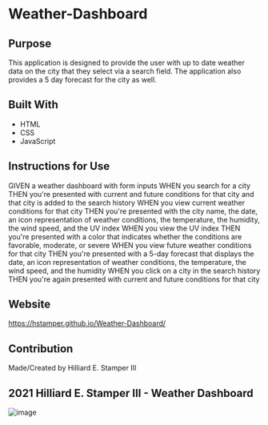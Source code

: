 # Weather-Dashboard

## Purpose
This application is designed to provide the user with up to date weather data on the city that they select via a search field. The application also provides a 5 day forecast for the city as well. 

## Built With
* HTML
* CSS
* JavaScript

## Instructions for Use 
GIVEN a weather dashboard with form inputs
WHEN you search for a city
THEN you're presented with current and future conditions for that city and that city is added to the search history
WHEN you view current weather conditions for that city
THEN you're presented with the city name, the date, an icon representation of weather conditions, the temperature, the humidity, the wind speed, and the UV index
WHEN you view the UV index
THEN you're presented with a color that indicates whether the conditions are favorable, moderate, or severe
WHEN you view future weather conditions for that city
THEN you're presented with a 5-day forecast that displays the date, an icon representation of weather conditions, the temperature, the wind speed, and the humidity
WHEN you click on a city in the search history
THEN you're again presented with current and future conditions for that city

## Website 
https://hstamper.github.io/Weather-Dashboard/

## Contribution 
Made/Created by Hilliard E. Stamper III

## 2021 Hilliard E. Stamper III - Weather Dashboard 

![image](https://user-images.githubusercontent.com/91726280/155821298-0e998768-0fdd-4155-8b5e-1b0bbd1af77a.png)